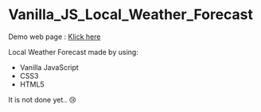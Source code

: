 # Vanilla_JS_Local_Weather_Forecast

Demo web page : [Klick here](https://matetuh.github.io/Vanilla_JS_Local_Weather_Forecast/)

Local Weather Forecast made by using:
- Vanilla JavaScript
- CSS3
- HTML5

It is not done yet.. 😢
